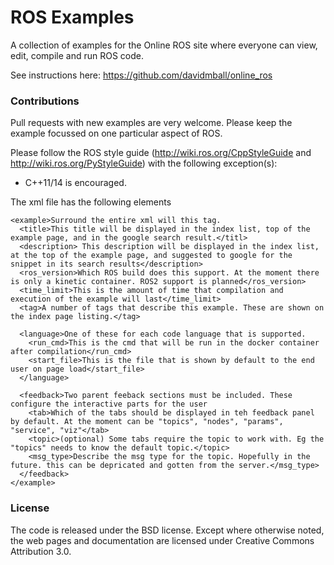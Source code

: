 ROS Examples
============

A collection of examples for the Online ROS site where everyone can view, edit, compile and run ROS code.

See instructions here: https://github.com/davidmball/online_ros

### Contributions

Pull requests with new examples are very welcome. Please keep the example focussed on one particular aspect of ROS.

Please follow the ROS style guide (http://wiki.ros.org/CppStyleGuide and http://wiki.ros.org/PyStyleGuide)
with the following exception(s):
* C++11/14 is encouraged. 

The xml file has the following elements
```
<example>Surround the entire xml will this tag.
  <title>This title will be displayed in the index list, top of the example page, and in the google search result.</titl>
  <description> This description will be displayed in the index list, at the top of the example page, and suggested to google for the snippet in its search results</description>
  <ros_version>Which ROS build does this support. At the moment there is only a kinetic container. ROS2 support is planned</ros_version>
  <time_limit>This is the amount of time that compilation and execution of the example will last</time_limit>
  <tag>A number of tags that describe this example. These are shown on the index page listing.</tag>

  <language>One of these for each code language that is supported.
    <run_cmd>This is the cmd that will be run in the docker container after compilation</run_cmd>
    <start_file>This is the file that is shown by default to the end user on page load</start_file>
  </language>

  <feedback>Two parent feeback sections must be included. These configure the interactive parts for the user
    <tab>Which of the tabs should be displayed in teh feedback panel by default. At the moment can be "topics", "nodes", "params", "service", "viz"</tab>
    <topic>(optional) Some tabs require the topic to work with. Eg the "topics" needs to know the default topic.</topic>
    <msg_type>Describe the msg type for the topic. Hopefully in the future. this can be depricated and gotten from the server.</msg_type>
  </feedback>
</example>

```

### License

The code is released under the BSD license.
Except where otherwise noted, the web pages and documentation are licensed under Creative Commons Attribution 3.0. 





